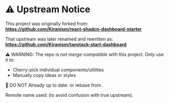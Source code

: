 # ⚠️ Upstream Notice

This project was originally forked from:
**https://github.com/Kiranism/react-shadcn-dashboard-starter**

That upstream was later renamed and rewritten as:
**https://github.com/Kiranism/tanstack-start-dashboard**

⚠️ WARNING:
The repo is _not merge-compatible_ with this project.
Only use it to:

- Cherry-pick individual components/utilities
- Manually copy ideas or styles

🚫 DO NOT Already up to date. or rebase from .

Remote name used: (to avoid confusion with true upstream).

